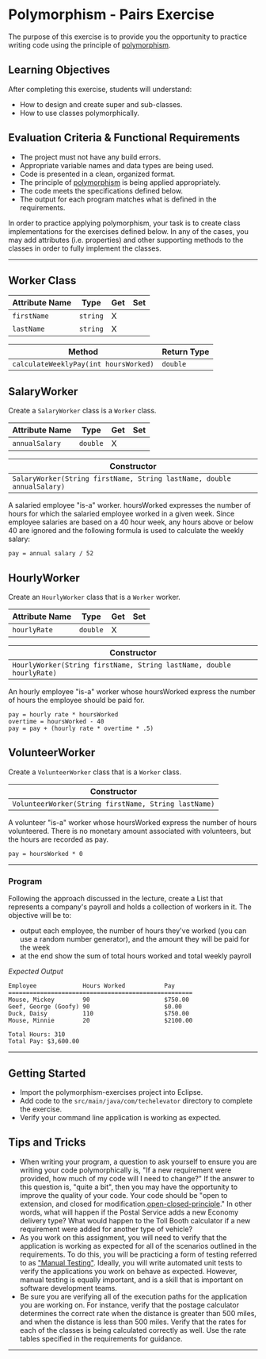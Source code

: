 # Polymorphism - Pairs Exercise

The purpose of this exercise is to provide you the opportunity to practice writing code using the principle of [polymorphism][what-is-polymorphism].

## Learning Objectives

After completing this exercise, students will understand:

* How to design and create super and sub-classes.
* How to use classes polymorphically.

## Evaluation Criteria & Functional Requirements

* The project must not have any build errors.
* Appropriate variable names and data types are being used.
* Code is presented in a clean, organized format.
* The principle of [polymorphism][what-is-polymorphism] is being applied appropriately.
* The code meets the specifications defined below.
* The output for each program matches what is defined in the requirements.

In order to practice applying polymorphism, your task is to create class implementations for the exercises defined below. In any of the cases, you may add attributes (i.e. properties) and other supporting methods to the classes in order to fully implement the classes.
___

<div style="page-break-after: always;"></div>

## Worker Class

| Attribute Name | Type     | Get | Set |
| -------------- | -------- | --- | --- |
| `firstName`    | `string` | X   |     |
| `lastName`     | `string` | X   |     |

| Method                                | Return Type |
| ------------------------------------- | ----------- |
| `calculateWeeklyPay(int hoursWorked)` | `double`    |

## SalaryWorker

Create a `SalaryWorker` class is a  `Worker` class.

| Attribute Name | Type     | Get | Set |
| -------------- | -------- | --- | --- |
| `annualSalary` | `double` | X   |     |

| Constructor                                                            |
| ---------------------------------------------------------------------- |
| `SalaryWorker(String firstName, String lastName, double annualSalary)` |

A salaried employee "is-a" worker. hoursWorked expresses the number of hours for which the salaried employee worked in a given week. Since employee salaries are based on a 40 hour week, any hours above or below 40 are ignored and the following formula is used to calculate the weekly salary:

    pay = annual salary / 52

## HourlyWorker

Create an `HourlyWorker` class that is a  `Worker` worker.

| Attribute Name | Type     | Get | Set |
| -------------- | -------- | --- | --- |
| `hourlyRate`   | `double` | X   |     |

| Constructor                                                          |
| -------------------------------------------------------------------- |
| `HourlyWorker(String firstName, String lastName, double hourlyRate)` |

An hourly employee "is-a" worker whose hoursWorked express the number of hours the employee should be paid for.

    pay = hourly rate * hoursWorked
    overtime = hoursWorked - 40
    pay = pay + (hourly rate * overtime * .5)

## VolunteerWorker

Create a `VolunteerWorker` class that is a  `Worker` class.

| Constructor                                          |
| ---------------------------------------------------- |
| `VolunteerWorker(String firstName, String lastName)` |

A volunteer "is-a" worker whose hoursWorked express the number of hours volunteered. There is no monetary amount associated with volunteers, but the hours are recorded as pay.

    pay = hoursWorked * 0
___

<div style="page-break-after: always;"></div>

### Program

Following the approach discussed in the lecture, create a List that represents a company's payroll and holds a collection of workers in it. The objective will be to:

- output each employee, the number of hours they've worked (you can use a random number generator), and the amount they will be paid for the week
- at the end show the sum of total hours worked and total weekly payroll

_Expected Output_

```
Employee             Hours Worked           Pay
====================================================
Mouse, Mickey        90                     $750.00
Geef, George (Goofy) 90                     $0.00
Duck, Daisy          110                    $750.00
Mouse, Minnie        20                     $2100.00

Total Hours: 310
Total Pay: $3,600.00
```
___

## Getting Started

* Import the polymorphism-exercises project into Eclipse.
* Add code to the `src/main/java/com/techelevator` directory to complete the exercise.
* Verify your command line application is working as expected.

## Tips and Tricks

* When writing your program, a question to ask yourself to ensure you are writing your code polymorphically is, "If a new requirement were provided, how much of my code will I need to change?" If the answer to this question is, "quite a bit", then you may have the opportunity to improve the quality of your code. Your code should be "open to extension, and closed for modification.[open-closed-principle]." In other words, what will happen if the Postal Service adds a new Economy delivery type? What would happen to the Toll Booth calculator if a new requirement were added for another type of vehicle?
* As you work on this assignment, you will need to verify that the application is working as expected for all of the scenarios outlined in the requirements. To do this, you will be practicing a form of testing referred to as ["Manual Testing"][what-is-manual-testing]. Ideally, you will write automated unit tests to verify the applications you work on behave as expected. However, manual testing is equally important, and is a skill that is important on software development teams.
* Be sure you are verifying all of the execution paths for the application you are working on. For instance, verify that the postage calculator determines the correct rate when the distance is greater than 500 miles, and when the distance is less than 500 miles. Verify that the rates for each of the classes is being calculated correctly as well. Use the rate tables specified in the requirements for guidance.

---

[derived-properties]: https://www.uml-diagrams.org/derived-property.html
[open-closed-principle]: https://stackify.com/solid-design-open-closed-principle/
[what-is-manual-testing]: https://www.toolsqa.com/software-testing/manual-testing/
[what-is-polymorphism]: http://book.techelevator.com/java/55-polymorphism/05-what-is-polymorphism.html
